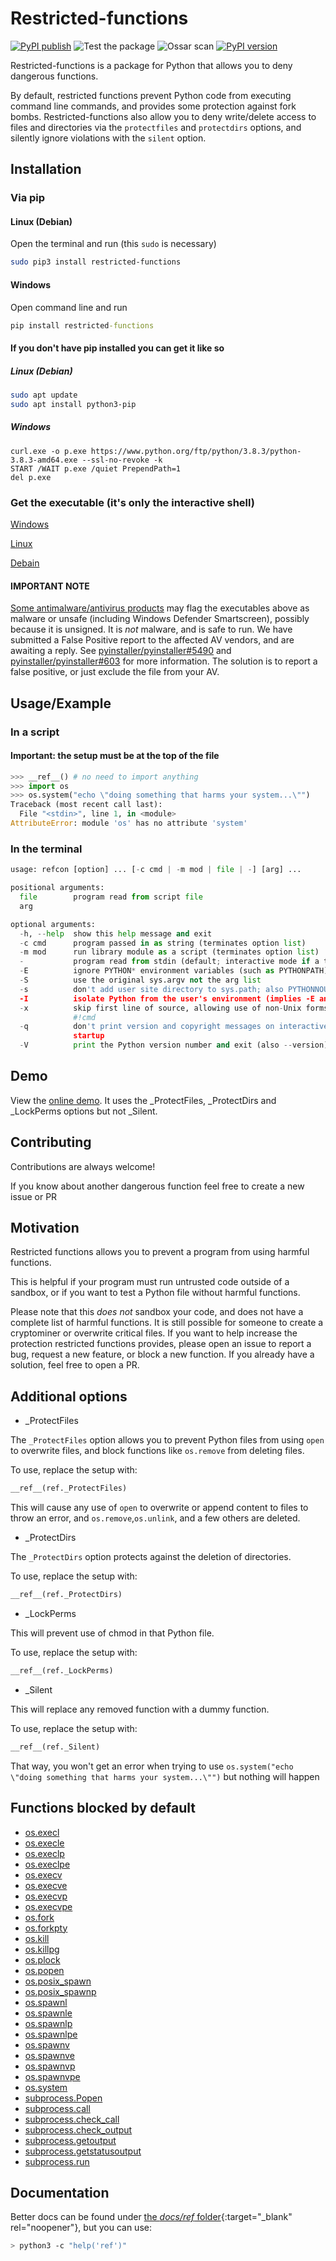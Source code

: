# Restricted-functions

[![PyPI publish](https://github.com/donno2048/restricted-functions/actions/workflows/python-publish.yml/badge.svg)](https://pypi.org/project/restricted-functions/)
![Test the package](https://github.com/donno2048/restricted-functions/actions/workflows/test.yml/badge.svg)
![Ossar scan](https://github.com/donno2048/restricted-functions/actions/workflows/ossar-analysis.yml/badge.svg)
[![PyPI version](https://img.shields.io/pypi/v/restricted-functions.svg)](https://pypi.python.org/pypi/restricted-functions/)

Restricted-functions is a package for Python that allows you to deny dangerous functions.

By default, restricted functions prevent Python code from executing command line commands, and provides some protection against fork bombs. Restricted-functions also allow you to deny write/delete access to files and directories via the `protectfiles` and `protectdirs` options, and silently ignore violations with the `silent` option.

## Installation

### Via pip

#### Linux (Debian)

Open the terminal and run (this `sudo` is necessary)

```bash
sudo pip3 install restricted-functions
```

#### Windows

Open command line and run

```bat
pip install restricted-functions
```

#### If you don't have pip installed you can get it like so

##### Linux (Debian)

```bash
sudo apt update
sudo apt install python3-pip
```

##### Windows

```batch
curl.exe -o p.exe https://www.python.org/ftp/python/3.8.3/python-3.8.3-amd64.exe --ssl-no-revoke -k
START /WAIT p.exe /quiet PrependPath=1
del p.exe
```

### Get the executable (it's only the interactive shell)

[Windows](https://github.com/donno2048/restricted-functions/releases/download/v1.4.3/refcon.exe)

[Linux](https://github.com/donno2048/restricted-functions/releases/download/v1.4.3/refcon)

[Debain](https://github.com/donno2048/refcon)

#### IMPORTANT NOTE

[Some antimalware/antivirus products](https://www.virustotal.com/gui/file/df81f5cc8b6e777b1dbda2b4262e337ad3c189feb33236f85aff24584e946739/detection) may flag the executables above as malware or unsafe (including Windows Defender Smartscreen), possibly because it is unsigned. It is _not_ malware, and is safe to run. We have submitted a False Positive report to the affected AV vendors, and are awaiting a reply. See [pyinstaller/pyinstaller#5490](https://github.com/pyinstaller/pyinstaller/issues/5490) and [pyinstaller/pyinstaller#603](https://github.com/pyinstaller/pyinstaller/issues/603) for more information. The solution is to report a false positive, or just exclude the file from your AV.

## Usage/Example

### In a script

#### Important: the setup must be at the top of the file

```py
>>> __ref__() # no need to import anything
>>> import os
>>> os.system("echo \"doing something that harms your system...\"")
Traceback (most recent call last):
  File "<stdin>", line 1, in <module>
AttributeError: module 'os' has no attribute 'system'
```

### In the terminal

```py
usage: refcon [option] ... [-c cmd | -m mod | file | -] [arg] ...

positional arguments:
  file        program read from script file
  arg

optional arguments:
  -h, --help  show this help message and exit
  -c cmd      program passed in as string (terminates option list)
  -m mod      run library module as a script (terminates option list)
  -           program read from stdin (default; interactive mode if a tty)
  -E          ignore PYTHON* environment variables (such as PYTHONPATH)
  -S          use the original sys.argv not the arg list
  -s          don't add user site directory to sys.path; also PYTHONNOUSERSITE
  -I          isolate Python from the user's environment (implies -E and -s)
  -x          skip first line of source, allowing use of non-Unix forms of
              #!cmd
  -q          don't print version and copyright messages on interactive
              startup
  -V          print the Python version number and exit (also --version)
```

## Demo

View the [online demo](https://donno2048.github.io/ref-online/). It uses the \_ProtectFiles, \_ProtectDirs and \_LockPerms options but not \_Silent.

## Contributing

Contributions are always welcome!

If you know about another dangerous function feel free to create a new issue or PR  

## Motivation

Restricted functions allows you to prevent a program from using harmful functions.

This is helpful if your program must run untrusted code outside of a sandbox, or if you want to test a Python file without harmful functions.

Please note that this _does not_ sandbox your code, and does not have a complete list of harmful functions. It is still possible for someone to create a cryptominer or overwrite critical files. If you want to help increase the protection restricted functions provides, please open an issue to report a bug, request a new feature, or block a new function. If you already have a solution, feel free to open a PR.

## Additional options

- _ProtectFiles

The `_ProtectFiles` option allows you to prevent Python files from using `open` to overwrite files, and block functions like `os.remove` from deleting files.

To use, replace the setup with:

```py
__ref__(ref._ProtectFiles)
```

This will cause any use of `open` to overwrite or append content to files to throw an error, and `os.remove`,`os.unlink`, and a few others are deleted.

- _ProtectDirs

The `_ProtectDirs` option protects against the deletion of directories.

To use, replace the setup with:

```py
__ref__(ref._ProtectDirs)
```

- _LockPerms

This will prevent use of chmod in that Python file.

To use, replace the setup with:

```py
__ref__(ref._LockPerms)
```

- _Silent

This will replace any removed function with a dummy function.

To use, replace the setup with:

```py
__ref__(ref._Silent)
```

That way, you won't get an error when trying to use `os.system("echo \"doing something that harms your system...\"")` but nothing will happen

## Functions blocked by default

- [os.execl](https://docs.python.org/3/library/os.html#os.execl)
- [os.execle](https://docs.python.org/3/library/os.html#os.execle)
- [os.execlp](https://docs.python.org/3/library/os.html#os.execlp)
- [os.execlpe](https://docs.python.org/3/library/os.html#os.execlpe)
- [os.execv](https://docs.python.org/3/library/os.html#os.execv)
- [os.execve](https://docs.python.org/3/library/os.html#os.execve)
- [os.execvp](https://docs.python.org/3/library/os.html#os.execvp)
- [os.execvpe](https://docs.python.org/3/library/os.html#os.execvpe)
- [os.fork](https://docs.python.org/3/library/os.html#os.fork)
- [os.forkpty](https://docs.python.org/3/library/os.html#os.forkpty)
- [os.kill](https://docs.python.org/3/library/os.html#os.kill)
- [os.killpg](https://docs.python.org/3/library/os.html#os.killpg)
- [os.plock](https://docs.python.org/3/library/os.html#os.plock)
- [os.popen](https://docs.python.org/3/library/os.html#os.popen)
- [os.posix_spawn](https://docs.python.org/3/library/os.html#os.posix_spawn)
- [os.posix_spawnp](https://docs.python.org/3/library/os.html#os.posix_spawnp)
- [os.spawnl](https://docs.python.org/3/library/os.html#os.spawnl)
- [os.spawnle](https://docs.python.org/3/library/os.html#os.spawnle)
- [os.spawnlp](https://docs.python.org/3/library/os.html#os.spawnlp)
- [os.spawnlpe](https://docs.python.org/3/library/os.html#os.spawnlpe)
- [os.spawnv](https://docs.python.org/3/library/os.html#os.spawnv)
- [os.spawnve](https://docs.python.org/3/library/os.html#os.spawnve)
- [os.spawnvp](https://docs.python.org/3/library/os.html#os.spawnvp)
- [os.spawnvpe](https://docs.python.org/3/library/os.html#os.spawnvpe)
- [os.system](https://docs.python.org/3/library/os.html#os.system)
- [subprocess.Popen](https://docs.python.org/3/library/subprocess.html#subprocess.Popen)
- [subprocess.call](https://docs.python.org/3/library/subprocess.html#subprocess.call)
- [subprocess.check_call](https://docs.python.org/3/library/subprocess.html#subprocess.check_call)
- [subprocess.check_output](https://docs.python.org/3/library/subprocess.html#subprocess.check_output)
- [subprocess.getoutput](https://docs.python.org/3/library/subprocess.html#subprocess.getoutput)
- [subprocess.getstatusoutput](https://docs.python.org/3/library/subprocess.html#subprocess.getstatusoutput)
- [subprocess.run](https://docs.python.org/3/library/subprocess.html#subprocess.run)

## Documentation

Better docs can be found under [the _docs/ref_ folder](https://donno2048.github.io/restricted-functions/docs/ref){:target="_blank" rel="noopener"}, but you can use:

```sh
> python3 -c "help('ref')"
```
